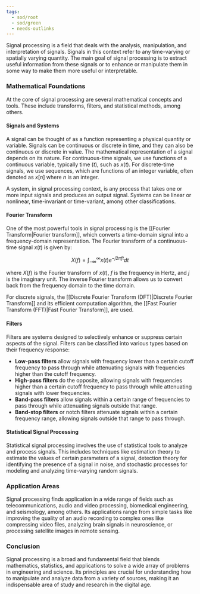 ```yaml
---
tags:
  - sod/root
  - sod/green
  - needs-outlinks
---
```


Signal processing is a field that deals with the analysis, manipulation, and interpretation of signals. Signals in this context refer to any time-varying or spatially varying quantity. The main goal of signal processing is to extract useful information from these signals or to enhance or manipulate them in some way to make them more useful or interpretable.

### Mathematical Foundations

At the core of signal processing are several mathematical concepts and tools. These include transforms, filters, and statistical methods, among others.

#### Signals and Systems

A signal can be thought of as a function representing a physical quantity or variable. Signals can be continuous or discrete in time, and they can also be continuous or discrete in value. The mathematical representation of a signal depends on its nature. For continuous-time signals, we use functions of a continuous variable, typically time ($t$), such as $x(t)$. For discrete-time signals, we use sequences, which are functions of an integer variable, often denoted as $x[n]$ where $n$ is an integer.

A system, in signal processing context, is any process that takes one or more input signals and produces an output signal. Systems can be linear or nonlinear, time-invariant or time-variant, among other classifications.

#### Fourier Transform

One of the most powerful tools in signal processing is the [[Fourier Transform|Fourier transform]], which converts a time-domain signal into a frequency-domain representation. The Fourier transform of a continuous-time signal $x(t)$ is given by:

$$X(f) = \int_{-\infty}^{\infty} x(t) e^{-j 2\pi ft} dt$$

where $X(f)$ is the Fourier transform of $x(t)$, $f$ is the frequency in Hertz, and $j$ is the imaginary unit. The inverse Fourier transform allows us to convert back from the frequency domain to the time domain.

For discrete signals, the [[Discrete Fourier Transform (DFT)|Discrete Fourier Transform]] and its efficient computation algorithm, the [[Fast Fourier Transform (FFT)|Fast Fourier Transform]], are used.

#### Filters

Filters are systems designed to selectively enhance or suppress certain aspects of the signal. Filters can be classified into various types based on their frequency response:

- **Low-pass filters** allow signals with frequency lower than a certain cutoff frequency to pass through while attenuating signals with frequencies higher than the cutoff frequency.
- **High-pass filters** do the opposite, allowing signals with frequencies higher than a certain cutoff frequency to pass through while attenuating signals with lower frequencies.
- **Band-pass filters** allow signals within a certain range of frequencies to pass through while attenuating signals outside that range.
- **Band-stop filters** or notch filters attenuate signals within a certain frequency range, allowing signals outside that range to pass through.

#### Statistical Signal Processing

Statistical signal processing involves the use of statistical tools to analyze and process signals. This includes techniques like estimation theory to estimate the values of certain parameters of a signal, detection theory for identifying the presence of a signal in noise, and stochastic processes for modeling and analyzing time-varying random signals.

### Application Areas

Signal processing finds application in a wide range of fields such as telecommunications, audio and video processing, biomedical engineering, and seismology, among others. Its applications range from simple tasks like improving the quality of an audio recording to complex ones like compressing video files, analyzing brain signals in neuroscience, or processing satellite images in remote sensing.

### Conclusion

Signal processing is a broad and fundamental field that blends mathematics, statistics, and applications to solve a wide array of problems in engineering and science. Its principles are crucial for understanding how to manipulate and analyze data from a variety of sources, making it an indispensable area of study and research in the digital age.